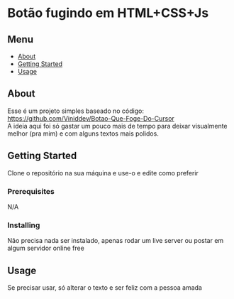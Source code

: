 # Botão fugindo em HTML+CSS+Js

## Menu

- [About](#about)
- [Getting Started](#getting_started)
- [Usage](#usage)
<!-- - [Contributing](../CONTRIBUTING.md) -->

## About <a name = "about"></a>

Esse é um projeto simples baseado no código: https://github.com/Viniddev/Botao-Que-Foge-Do-Cursor
</br>
A ideia aqui foi só gastar um pouco mais de tempo para deixar visualmente melhor (pra mim) e com alguns textos mais polidos.

## Getting Started <a name = "getting_started"></a>

Clone o repositório na sua máquina e use-o e edite como preferir

### Prerequisites

N/A

### Installing

Não precisa nada ser instalado, apenas rodar um live server ou postar em algum servidor online free

## Usage <a name = "usage"></a>

Se precisar usar, só alterar o texto e ser feliz com a pessoa amada
